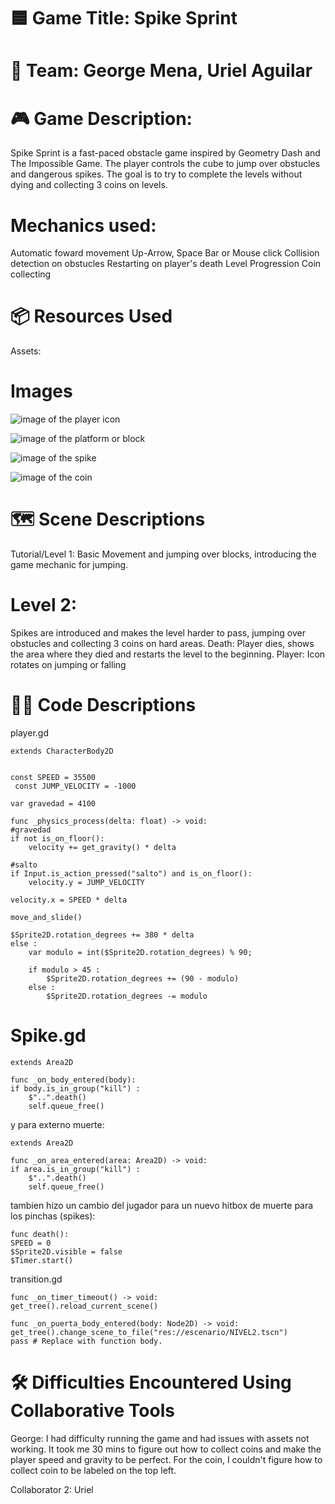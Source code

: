 # 🟦 Game Title: Spike Sprint

# 👥 Team: George Mena, Uriel Aguilar

# 🎮 Game Description:
Spike Sprint is a fast-paced obstacle game inspired by Geometry Dash and The Impossible Game. 
The player controls the cube to jump over obstucles and dangerous spikes. 
The goal is to try to complete the levels without dying and collecting 3 coins on levels.

# Mechanics used:
Automatic foward movement
Up-Arrow, Space Bar or Mouse click
Collision detection on obstucles
Restarting on player's death
Level Progression
Coin collecting

# 📦 Resources Used
Assets:

 # Images
![image of the player icon](https://www.google.com/url?sa=i&url=https%3A%2F%2Fes.pinterest.com%2Fpin%2F913878949359893335%2F&psig=AOvVaw1zLBw1oGLoSM-DnFJsrUx8&ust=1751940822134000&source=images&cd=vfe&opi=89978449&ved=0CBUQjRxqFwoTCNjHvqPWqY4DFQAAAAAdAAAAABAE)

![image of the platform or block](https://www.google.com/url?sa=i&url=https%3A%2F%2Fgeometry-dash.fandom.com%2Fwiki%2FObjects&psig=AOvVaw0UiRLPNupouO9kFfAVCPgt&ust=1751940922138000&source=images&cd=vfe&opi=89978449&ved=0CBUQjRxqFwoTCKD1kdTWqY4DFQAAAAAdAAAAABAE)

![image of the spike](https://www.google.com/url?sa=i&url=https%3A%2F%2Fwww.deviantart.com%2Fgreaterhtrae%2Fart%2FSpike-1011766972&psig=AOvVaw1-YOKju8k2E_gHfQ9wA2xc&ust=1751940963057000&source=images&cd=vfe&opi=89978449&ved=0CBUQjRxqFwoTCOjNh-fWqY4DFQAAAAAdAAAAABAE)

![image of the coin](https://www.google.com/url?sa=i&url=https%3A%2F%2Fwww.reddit.com%2Fr%2Fgeometrydash%2Fcomments%2F1cgxfzv%2Fwhats_the_worst_coin_in_gd_including_subzero%2F&psig=AOvVaw0Ur9KlpMQGmL7ttOmxAsbb&ust=1751940996372000&source=images&cd=vfe&opi=89978449&ved=0CBUQjRxqFwoTCLiCovbWqY4DFQAAAAAdAAAAABAE)
 


# 🗺️ Scene Descriptions
Tutorial/Level 1:
Basic Movement and jumping over blocks, introducing the game mechanic for jumping.

# Level 2:
Spikes are introduced and makes the level harder to pass, jumping over obstucles and collecting 3 coins on hard areas.
Death: Player dies, shows the area where they died and restarts the level to the beginning.
Player: Icon rotates on jumping or falling


# 🧑‍💻 Code Descriptions

player.gd


    extends CharacterBody2D


    const SPEED = 35500
     const JUMP_VELOCITY = -1000

    var gravedad = 4100

    func _physics_process(delta: float) -> void:
	#gravedad
	if not is_on_floor():
		velocity += get_gravity() * delta

	#salto
	if Input.is_action_pressed("salto") and is_on_floor():
		velocity.y = JUMP_VELOCITY

	velocity.x = SPEED * delta

	move_and_slide()

    $Sprite2D.rotation_degrees += 380 * delta
	else :
		var modulo = int($Sprite2D.rotation_degrees) % 90;
	
		if modulo > 45 :
			$Sprite2D.rotation_degrees += (90 - modulo)
		else :
			$Sprite2D.rotation_degrees -= modulo

  
  # Spike.gd
   
    extends Area2D

    func _on_body_entered(body):
	if body.is_in_group("kill") :
		$"..".death()
		self.queue_free()
  
y para externo muerte:

    extends Area2D

    func _on_area_entered(area: Area2D) -> void:
	if area.is_in_group("kill") :
		$"..".death()
		self.queue_free()
  
tambien hizo un cambio del jugador para un nuevo hitbox de muerte para los pinchas (spikes):

    func death():
	SPEED = 0
	$Sprite2D.visible = false
	$Timer.start()
 
transition.gd

    func _on_timer_timeout() -> void:
	get_tree().reload_current_scene()

    func _on_puerta_body_entered(body: Node2D) -> void:
	get_tree().change_scene_to_file("res://escenario/NIVEL2.tscn")
	pass # Replace with function body. 

# 🛠️ Difficulties Encountered Using Collaborative Tools

 George: I had difficulty running the game and had issues with assets not working. It took me 30 mins to figure out how to collect coins and make the player speed
 and gravity to be perfect. For the coin, I couldn't figure how to collect coin to be labeled on the top left.


Collaborator 2: Uriel
